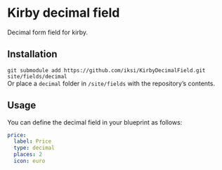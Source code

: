 # Kirby decimal field

Decimal form field for kirby.

## Installation

`git submodule add https://github.com/iksi/KirbyDecimalField.git site/fields/decimal`  
Or place a `decimal` folder in `/site/fields` with the repository’s contents.

## Usage

You can define the decimal field in your blueprint as follows:

```YAML
price:
  label: Price
  type: decimal
  places: 2
  icon: euro
```